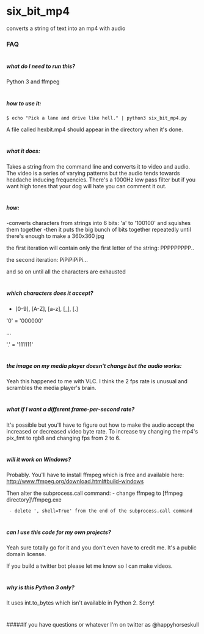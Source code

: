 # six_bit_mp4
converts a string of text into an mp4 with audio


### FAQ

#
##### what do I need to run this?
   Python 3 and ffmpeg

#
##### how to use it:
    $ echo "Pick a lane and drive like hell." | python3 six_bit_mp4.py
   
   A file called hexbit.mp4 should appear in the directory when it's done.

#
##### what it does:
   Takes a string from the command line and converts it to video and audio.
   The video is a series of varying patterns but the audio tends towards headache inducing frequencies.
	 There's a 1000Hz low pass filter but if you want high tones that your dog will hate you can comment it out.

#
##### how:
   -converts characters from strings into 6 bits: 'a' to '100100' and squishes them together
   -then it puts the big bunch of bits together repeatedly until there's enough to make a 360x360 jpg
   
   the first iteration will contain only the first letter of the string: PPPPPPPPP..
   
   the second iteration: PiPiPiPiPi...
   
   and so on until all the characters are exhausted

#
##### which characters does it accept?
   - [0-9], [A-Z], [a-z], [_], [.]
   
   '0' = '000000'
   
   ...
   
   '.' = '111111'

#
##### the image on my media player doesn't change but the audio works:
   Yeah this happened to me with VLC. I think the 2 fps rate is unusual and scrambles the media player's brain.

#
##### what if I want a different frame-per-second rate?
   It's possible but you'll have to figure out how to make the audio accept the increased or decreased video byte rate. To increase try changing the mp4's pix_fmt to rgb8 and changing fps from 2 to 6.

#
##### will it work on Windows?
   Probably. You'll have to install ffmpeg which is free and available here: http://www.ffmpeg.org/download.html#build-windows
   
   Then alter the subprocess.call command:
     - change ffmpeg to [ffmpeg directory]\ffmpeg.exe
     
     - delete ', shell=True' from the end of the subprocess.call command

#
##### can I use this code for my own projects?
   Yeah sure totally go for it and you don't even have to credit me. It's a public domain license.

   If you build a twitter bot please let me know so I can make videos.

#
##### why is this Python 3 only?
   It uses int.to_bytes which isn't available in Python 2. Sorry!
   
#   
#####If you have questions or whatever I'm on twitter as @happyhorseskull

